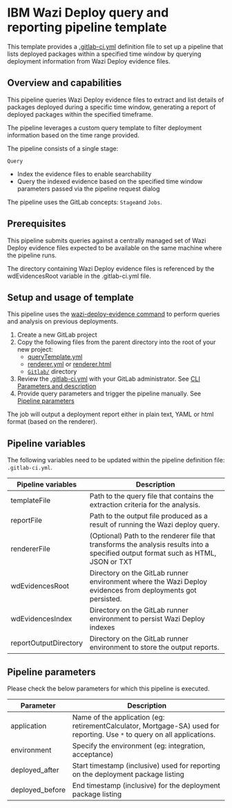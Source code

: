 # IBM Wazi Deploy query and reporting pipeline template

This template provides a [.gitlab-ci.yml](.gitlab-ci.yml) definition file to set up a pipeline that lists deployed packages within a specified time window by querying deployment information from Wazi Deploy evidence files.

## Overview and capabilities
This pipeline queries Wazi Deploy evidence files to extract and list details of packages deployed during a specific time window, generating a report of deployed packages within the specified timeframe.

The pipeline leverages a custom query template to filter deployment information based on the time range provided.

The pipeline consists of a single stage:

`Query`
   * Index the evidence files to enable searchability
   * Query the indexed evidence based on the specified time window parameters passed via the pipeline request dialog

The pipeline uses the GitLab concepts: `Stage`and `Jobs`.



## Prerequisites

This pipeline submits queries against a centrally managed set of Wazi Deploy evidence files expected to be available on the same machine where the pipeline runs.

The directory containing Wazi Deploy evidence files is referenced by the wdEvidencesRoot variable in the .gitlab-ci.yml file.



## Setup and usage of template

This pipeline uses the [wazi-deploy-evidence command](https://www.ibm.com/docs/en/developer-for-zos/17.0.0?topic=commands-wazi-deploy-evidence-command) to perform queries and analysis on previous deployments. 

1. Create a new GitLab project
2. Copy the following files from the parent directory into the root of your new project:
      * [queryTemplate.yml](../queryTemplate.yml) 
      * [renderer.yml](renderer.yml) or [renderer.html](renderer.html) 
      * [`Gitlab/`](./Gitlab/) directory  
3. Review the [.gitlab-ci.yml](.gitlab-ci.yml) with your GitLab administrator. See [CLI Parameters and description](#cli-parameters-and-description)
3. Provide query parameters and trigger the pipeline manually. See [Pipeline parameters](#pipeline-parameters)

The job will output a deployment report either in plain text, YAML or html format (based on the renderer).


## Pipeline variables

The following variables need to be updated within the pipeline definition file: `.gitlab-ci.yml`.

Pipeline variables | Description
--- | ---
templateFile |  Path to the query file that contains the extraction criteria for the analysis.
reportFile | Path to the output file produced as a result of running the Wazi deploy query.
rendererFile | (Optional) Path to the renderer file that transforms the analysis results into a specified output format such as HTML, JSON or TXT
wdEvidencesRoot | Directory on the GitLab runner environment where the Wazi Deploy evidences from deployments got persisted.
wdEvidencesIndex |  Directory on the GitLab runner environment to persist Wazi Deploy indexes
reportOutputDirectory | Directory on the GitLab runner environment to store the output reports.

## Pipeline parameters

Please check the below parameters for which this pipeline is executed.

Parameter | Description
--- | ---
application | Name of the application (eg: retirementCalculator, Mortgage-SA) used for reporting. Use `*` to query on all applications.
environment | Specify the environment (eg: integration, acceptance)
deployed_after | Start timestamp (inclusive) used for reporting on the deployment package listing
deployed_before | End timestamp (inclusive) for the deployment package listing
